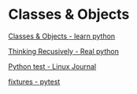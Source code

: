 # Classes & Objects

[Classes & Objects - learn python](https://www.learnpython.org/en/Classes_and_Objects)

[Thinking Recusively - Real python](https://realpython.com/python-thinking-recursively/)

[Python test - Linux Journal](https://www.linuxjournal.com/content/python-testing-pytest-fixtures-and-coverage)

[fixtures - pytest](https://docs.pytest.org/en/latest/explanation/fixtures.html)